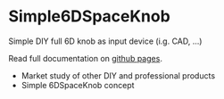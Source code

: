 # Simple6DSpaceKnob
Simple DIY full 6D knob as input device (i.g. CAD, ...)

Read full documentation on [github pages](https://bastelbaus.github.io/Simple6DSpaceKnob/).

- Market study of other DIY and professional products
- Simple 6DSpaceKnob concept

